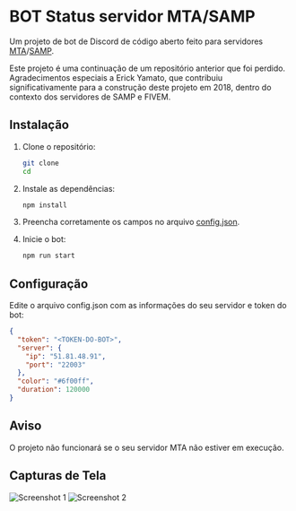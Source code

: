 # BOT Status servidor MTA/SAMP

Um projeto de bot de Discord de código aberto feito para servidores [MTA](https://multitheftauto.com/)/[SAMP](https://www.sa-mp.mp/).

Este projeto é uma continuação de um repositório anterior que foi perdido. Agradecimentos especiais a Erick Yamato, que contribuiu significativamente para a construção deste projeto em 2018, dentro do contexto dos servidores de SAMP e FIVEM.

## Instalação

1. Clone o repositório:
   ```sh
   git clone 
   cd 
   ```

2. Instale as dependências:
   ```sh
   npm install
   ```

3. Preencha corretamente os campos no arquivo [config.json]().

4. Inicie o bot:
   ```sh
   npm run start
   ```

## Configuração

Edite o arquivo config.json com as informações do seu servidor e token do bot:
```json
{
  "token": "<TOKEN-DO-BOT>", 
  "server": {
    "ip": "51.81.48.91", 
    "port": "22003" 
  },
  "color": "#6f00ff", 
  "duration": 120000 
}
```

## Aviso

O projeto não funcionará se o seu servidor MTA não estiver em execução.

## Capturas de Tela

![Screenshot 1](224495541-66f3b4bd-7827-4601-8c18-6bbf6518e64a.png)
![Screenshot 2](224495543-cb6cc59e-8311-4dc5-a922-a42113f35261.png)
```